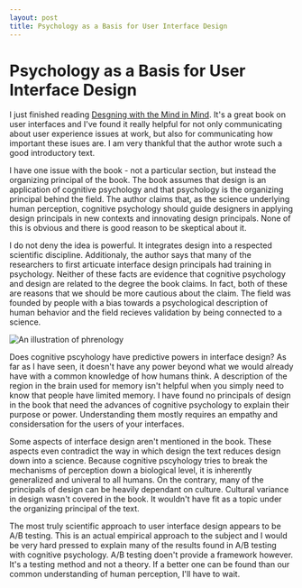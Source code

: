 ```yaml
---
layout: post
title: Psychology as a Basis for User Interface Design
---
```


# Psychology as a Basis for User Interface Design

I just finished reading [Desgning with the Mind in Mind](http://www.amazon.com/Designing-Mind-Simple-Understanding-Interface/dp/012375030X). It's a great book on user interfaces and I've found it really helpful for not only communicating about user experience issues at work, but also for communicating how important these isues are. I am very thankful that the author wrote such a good introductory text.

I have one issue with the book - not a particular section, but instead the organizing principal of the book. The book assumes that design is an application of cognitive psychology and that psychology is the organizing principal behind the field. The author claims that, as the science underlying human perception, cognitive psychology should guide designers in applying design principals in new contexts and innovating design principals. None of this is obvious and there is good reason to be skeptical about it.

I do not deny the idea is powerful. It integrates design into a respected scientific discipline. Additionaly, the author says that many of the researchers to first articuate interface design principals had training in psychology. Neither of these facts are evidence that cognitive psychology and design are related to the degree the book claims. In fact, both of these are reasons that we should be more cautious about the claim. The field was founded by people with a bias towards a psychological description of human behavior and the field recieves validation by being connected to a science.

![An illustration of phrenology](https://upload.wikimedia.org/wikipedia/commons/b/b1/Phrenologie1_%2887k_edited%29.jpg "We always want explainations for things")

Does cognitive pscyhology have predictive powers in interface design? As far as I have seen, it doesn't have any power beyond what we would already have with a common knowledge of how humans think. A description of the region in the brain used for memory isn't helpful when you simply need to know that people have limited memory. I have found no principals of design in the book that need the advances of cognitive psychology to explain their purpose or power. Understanding them mostly requires an empathy and considersation for the users of your interfaces.   

Some aspects of interface design aren't mentioned in the book. These aspects even contradict the way in which design the text reduces design down into a science. Because cognitive pscyhology tries to break the mechanisms of perception down a biological level, it is inherently generalized and univeral to all humans. On the contrary, many of the principals of design can be heavily dependant on culture. Cultural variance in design wasn't covered in the book. It wouldn't have fit as a topic under the organizing principal of the text.

The most truly scientific approach to user interface design appears to be A/B testing. This is an actual empirical approach to the subject and I would be very hard pressed to explain many of the results found in A/B testing with cognitive psychology. A/B testing doen't provide a framework however. It's a testing method and not a theory. If a better one can be found than our common understanding of human perception, I'll have to wait.
